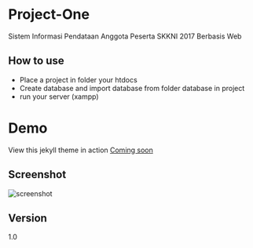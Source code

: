 # Project-One
Sistem Informasi Pendataan Anggota Peserta SKKNI 2017 Berbasis Web

## How to use
 - Place a project in folder your htdocs
 - Create database and import database from folder database in project
 - run your server (xampp)
# Demo
View this jekyll theme in action [Coming soon](https://.github.io/)

## Screenshot
![screenshot](https://github.com/hendriekasaputra/Project-One/Picture%Program.PNG)

## Version
1.0
